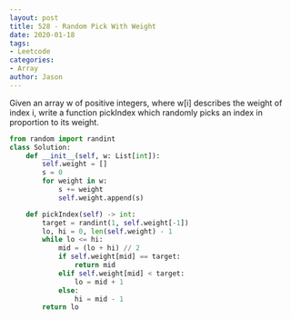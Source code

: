 ```yaml
---
layout: post
title: 528 - Random Pick With Weight
date: 2020-01-18
tags:
- Leetcode
categories:
- Array
author: Jason
---
```

Given an array w of positive integers, where w[i] describes the weight of index i, write a function pickIndex which randomly picks an index in proportion to its weight.

```python
from random import randint
class Solution:
    def __init__(self, w: List[int]):
        self.weight = []
        s = 0
        for weight in w:
            s += weight
            self.weight.append(s)

    def pickIndex(self) -> int:
        target = randint(1, self.weight[-1])
        lo, hi = 0, len(self.weight) - 1
        while lo <= hi:
            mid = (lo + hi) // 2
            if self.weight[mid] == target:
                return mid
            elif self.weight[mid] < target:
                lo = mid + 1
            else:
                hi = mid - 1
        return lo
```
